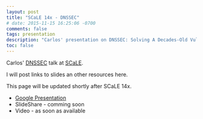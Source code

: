 ```yaml
---
layout: post
title: "SCaLE 14x - DNSSEC"
# date: 2015-11-15 16:25:06 -0700
comments: false
tags: presentation
description: "Carlos' presentation on DNSSEC: Solving A Decades-Old Vulnerability"
toc: false
---
```

Carlos' [DNSSEC](https://www.socallinuxexpo.org/scale/14x/presentations/dnssec) talk at [SCaLE](https://www.socallinuxexpo.org/).

I will post links to slides an other resources here.

This page will be updated shortly after SCaLE 14x.


- [Google Presentation](https://docs.google.com/presentation/d/1LMLsPMKP0p3wZXr8sb20mtFVlfMy17qsvSPKvFeN8c0/edit?usp=sharing)
- SlideShare - comming soon
- Video - as soon as available

